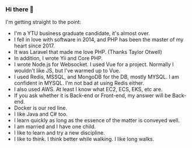 ### Hi there 👋

I'm getting straight to the point:
- I'm a YTU business graduate candidate, it's almost over.
- I fell in love with software in 2014, and PHP has been the master of my heart since 2017.
- It was Laravel that made me love PHP. (Thanks Taylor Otwell)
- In addition, I wrote Yii and Core PHP.
- I wrote Node.js for Websocket. I used Vue for a project. Normally I wouldn't like JS, but I've warmed up to Vue.
- I used Redis, MSSQL, and MongoDB for the DB, mostly MYSQL. I am confident in MYSQL. I'm not bad at using Redis either.
- I also used AWS. At least I know what EC2, ECS, EKS, etc are.
- If you ask whether it is Back-end or Front-end, my answer will be Back-end.
- Docker is our red line.
- I like Java and C# too.
- I learn quickly as long as the essence of the matter is conveyed well.
- I am married and I have one child.
- I like to learn and try a new discipline.
- I like to think. I think better while walking. I like long walks.

